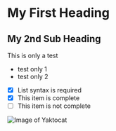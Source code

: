 
# My First Heading
## My 2nd Sub Heading
This is only a test

- test only 1
- test only 2

- [x] List syntax is required
- [x] This item is complete
- [ ] This item is not complete

![Image of Yaktocat](https://octodex.github.com/images/yaktocat.png)


